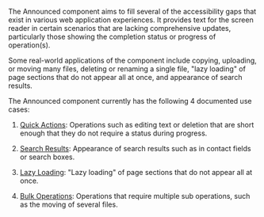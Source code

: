The Announced component aims to fill several of the accessibility gaps that exist in various web application experiences.
It provides text for the screen reader in certain scenarios that are lacking comprehensive updates, particularly those showing
the completion status or progress of operation(s).

Some real-world applications of the component include copying, uploading, or moving many files, deleting or renaming a single file,
"lazy loading" of page sections that do not appear all at once, and appearance of search results.

The Announced component currently has the following 4 documented use cases:

1. [Quick Actions](#/examples/announced/quickactions): Operations such as editing text or deletion that are short enough that they do not require a status during progress.

2. [Search Results](#/examples/announced/searchresults): Appearance of search results such as in contact fields or search boxes.

3. [Lazy Loading](#/examples/announced/lazyloading): "Lazy loading" of page sections that do not appear all at once.

4. [Bulk Operations](#/examples/announced/bulkoperations): Operations that require multiple sub operations, such as the moving of several files.
